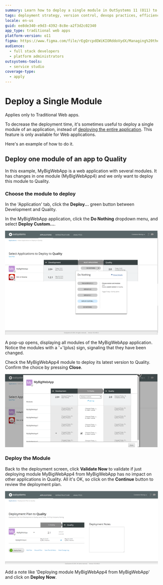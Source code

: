 ```yaml
---
summary: Learn how to deploy a single module in OutSystems 11 (O11) to enhance deployment efficiency for Traditional Web apps.
tags: deployment strategy, version control, devops practices, efficiency optimization, deployment process
locale: en-us
guid: ee8de340-e9d3-4392-8c8e-a2f3d2c02340
app_type: traditional web apps
platform-version: o11
figma: https://www.figma.com/file/rEgQrcpdEWiKIORddoVydX/Managing%20the%20Applications%20Lifecycle?node-id=257:54
audience:
  - full stack developers
  - platform administrators
outsystems-tools:
  - service studio
coverage-type:
  - apply
---
```


# Deploy a Single Module

<div class="info" markdown="1">

Applies only to Traditional Web apps.

</div>

To decrease the deployment time, it's sometimes useful to deploy a single module of an application, instead of [deploying the entire application](<deploy-an-application.md>). This feature is only available for Web applications.

Here's an example of how to do it.

## Deploy one module of an app to Quality

In this example, MyBigWebApp is a web application with several modules. It has changes in one module (MyBigWebApp4) and we only want to deploy this module to Quality.

### Choose the module to deploy

In the 'Application' tab, click the **Deploy...** green button between Development and Quality.

In the MyBigWebApp application, click the **Do Nothing** dropdown menu, and select **Deploy Custom...**.

![Screenshot showing the Deploy Custom option in the MyBigWebApp application to select a single module for deployment](images/deploy-a-single-module-1.png "Selecting a Single Module for Deployment")

A pop-up opens, displaying all modules of the MyBigWebApp application. Notice the modules with a '+'(plus) sign, signaling that they have been changed.

Check the MyBigWebApp4 module to deploy its latest version to Quality. Confirm the choice by pressing **Close**.

![Pop-up window displaying all modules of MyBigWebApp with the MyBigWebApp4 module checked for deployment](images/deploy-a-single-module-2.png "Module Selection Pop-up")

### Deploy the Module

Back to the deployment screen, click **Validate Now** to validate if just deploying module MyBigWebApp4 from MyBigWebApp has no impact on other applications in Quality. All it's OK, so click on the **Continue** button to review the deployment plan.

![Deployment screen with Validate Now and Continue buttons highlighted, indicating the process to deploy module MyBigWebApp4](images/deploy-a-single-module-3.png "Deployment Validation and Execution")

Add a note like 'Deploying module MyBigWebApp4 from MyBigWebApp' and click on **Deploy Now**.
